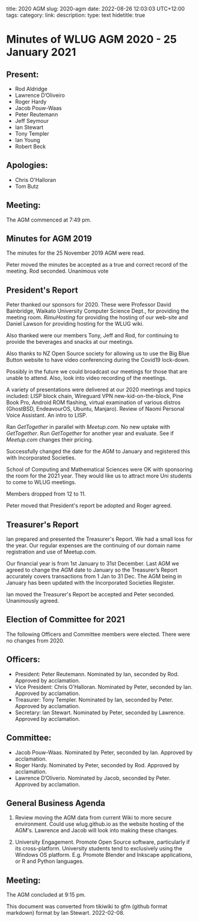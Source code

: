 title: 2020 AGM
slug: 2020-agm
date: 2022-08-26 12:03:03 UTC+12:00
tags: 
category: 
link: 
description: 
type: text
hidetitle: true

# Minutes of WLUG AGM 2020 - 25 January 2021

## Present:

  - Rod Aldridge
  - Lawrence D’Oliveiro
  - Roger Hardy
  - Jacob Pouw-Waas
  - Peter Reutemann
  - Jeff Seymour
  - Ian Stewart
  - Tony Templer
  - Ian Young
  - Robert Beck

## Apologies:

  - Chris O'Halloran
  - Tom Butz

## Meeting:

The AGM commenced at 7:49 pm.

## Minutes for AGM 2019

The minutes for the 25 November 2019 AGM were read.

Peter moved the minutes be accepted as a true and correct record of the
meeting. Rod seconded. Unanimous vote

## President's Report

Peter thanked our sponsors for 2020. These were Professor David
Bainbridge, Waikato University Computer Science Dept., for providing the
meeting room. *RimuHosting* for providing the hosting of our web-site and
Daniel Lawson for providing hosting for the WLUG wiki.

Also thanked were our members Tony, Jeff and Rod, for continuing to
provide the beverages and snacks at our meetings.

Also thanks to NZ Open Source society for allowing us to use the Big
Blue Button website to have video conferencing during the Covid19
lock-down.

Possibly in the future we could broadcast our meetings for those that
are unable to attend. Also, look into video recording of the meetings.

A variety of presentations were delivered at our 2020 meetings and
topics included: LISP block chain, Wireguard VPN new-kid-on-the-block,
Pine Book Pro, Android ROM flashing, virtual examination of various
distros (GhostBSD, EndeavourOS, Ubuntu, Manjaro). Review of Naomi
Personal Voice Assistant. An intro to LISP.

Ran *GetTogether* in parallel with *Meetup.com*. No new uptake with
*GetTogether*. Run *GetTogether* for another year and evaluate. See if
*Meetup.com* changes their pricing.

Successfully changed the date for the AGM to January and registered this
with Incorporated Societies.

School of Computing and Mathematical Sciences were OK with sponsoring
the room for the 2021 year. They would like us to attract more Uni
students to come to WLUG meetings.

Members dropped from 12 to 11.

Peter moved that President's report be adopted and Roger agreed.

## Treasurer's Report

Ian prepared and presented the Treasurer's Report. We had a small loss
for the year. Our regular expenses are the continuing of our domain name
registration and use of Meetup.com.

Our financial year is from 1st January to 31st December. Last AGM we
agreed to change the AGM date to January so the Treasurer’s Report
accurately covers transactions from 1 Jan to 31 Dec. The AGM being in
January has been updated with the Incorporated Societies Register.

Ian moved the Treasurer's Report be accepted and Peter seconded.
Unanimously agreed.

## Election of Committee for 2021

The following Officers and Committee members were elected. There were no
changes from 2020.

## Officers:

  - President: Peter Reutemann. Nominated by Ian, seconded by Rod.
    Approved by acclamation.
  - Vice President: Chris O'Halloran. Nominated by Peter, seconded by
    Ian. Approved by acclamation.
  - Treasurer: Tony Templer. Nominated by Ian, seconded by Peter.
    Approved by acclamation.
  - Secretary: Ian Stewart. Nominated by Peter, seconded by Lawrence.
    Approved by acclamation.

## Committee:

  - Jacob Pouw-Waas. Nominated by Peter, seconded by Ian. Approved by
    acclamation.
  - Roger Hardy. Nominated by Peter, seconded by Rod. Approved by
    acclamation.
  - Lawrence D’Oliverio. Nominated by Jacob, seconded by Peter. Approved
    by acclamation.

## General Business Agenda

1. Review moving the AGM data from current Wiki to more secure
environment. Could use wlug.github.io as the website hosting of the
AGM's. Lawrence and Jacob will look into making these changes.

2. University Engagement. Promote Open Source software, particularly if
its cross-platform. University students tend to exclusively using the
Windows OS platform. E.g. Promote Blender and Inkscape applications, or
R and Python languages.

## Meeting:

The AGM concluded at 9:15 pm.


This document was converted from tikiwiki to gfm (github format markdown) format by Ian Stewart. 2022-02-08.
